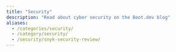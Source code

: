 ```yaml
---
title: "Security"
description: "Read about cyber security on the Boot.dev blog"
aliases:
  - /categories/security/
  - /category/security/
  - /security/snyk-security-review/
---
```

